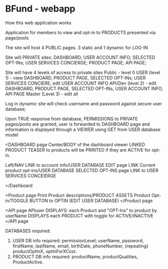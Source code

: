 # BFund - webapp

How this web application works

Application for members to view and opt-in to PRODUCTS presented via page/posts

The site will host 4 PUBLIC pages. 3 static and 1 dynamic for LOG-IN

Site will PRIVATE sites:
DASHBOARD;
USER ACCOUNT INFO;
SELECTED OPT-INs;
USER SERVICES CONCIERGE;
PRODUCT PAGE;
API PAGE;

Site will have 4 levels of access to private sites
Public - level 0
USER (level 1) - view DASHBOARD, PRODUCT PAGE, SELECTED OPT-INs; USER SERVICES CONCIERE; edit USER ACCOUNT INFO
API/Dev (level 2) - edit DASHBOARD, PRODUCT PAGE, SELECTED OPT-INs, USER ACCOUNT INFO, API PAGE
Master (Level 3) - edit all


Log in dynamic site will check username and password against secure user database;

Upon TRUE response from database, PERMISSIONS to PRIVATE pages/posts are granted, user is forwarded to DASHBOARD page and information is displayed through a VIEWER using GET from USER database model

<DASHBOARD page
Center/BODY of the dashboard viewer LINKED PRODUCT TEASER to products will be PRINTED if they are ACTIVE for opt-in.

Left/NAV 
LINK to account info/USER DATABASE EDIT page
LINK Current product opt-ins/USER DATABASE SELECTED OPT-INS page
LINK to USER SERVICES CONCEIERGE 

</Dashboard

<Product page
Print Product descriptions/PRODUCT ASSETS 
Product Opt-in/TOGGLE BUTTON to OPTIN (EDIT USER DATABASE)
</Product page

<API page
APIuser DISPLAYS: each Product and "OPT-Ins" to product by userName
DISPLAYS each PRODUCT with toggle for ACTIVE/INACTIVE
</API page

DATABASES required:
1. USER
  DB info required: permissionLevel; userName, password, firstName, lastName, email, birthDate, phoneNumber, {repeating} productOptInX, optInForXCost.
2. PRODUCT
  DB info required: productName, productQualities, ProductActive.
